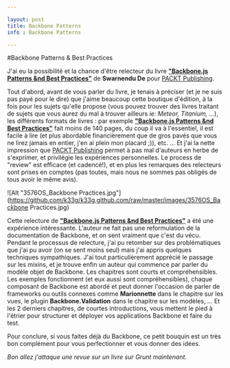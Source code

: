 ```yaml
---

layout: post
title: Backbone Patterns
info : Backbone Patterns

---
```


#Backbone Patterns & Best Practices

J'ai eu la possibilité et la chance d'être relecteur du livre **["Backbone.js Patterns &nd Best Practices"](http://www.packtpub.com/backbone-js-patterns-and-best-practices/book)** de **Swarnendu De** pour [PACKT Publishing](http://www.packtpub.com).

Tout d'abord, avant de vous parler du livre, je tenais à préciser (et je ne suis pas payé pour le dire) que j'aime beaucoup cette boutique d'édition, à la fois pour les sujets qu'elle propose (vous pouvez trouver des livres traitant de sujets que vous aurez du mal à trouver ailleurs *ie: Meteor, Titanium, ...*), les différents formats de livres : par exemple **["Backbone.js Patterns &nd Best Practices"](http://www.packtpub.com/backbone-js-patterns-and-best-practices/book)** fait moins de 140 pages, du coup il va à l'essentiel, il est facile à lire (et plus abordable financièrement que de gros pavés que vous ne lirez jamais en entier, j'en ai plein mon placard ;)), etc. ... Et j'ai la nette impression que [PACKT Publishing](http://www.packtpub.com) permet à pas mal d'auteurs en herbe de s'exprimer, et privilégie les expériences personnelles. Le process de "review" est efficace (et cadencé!), et en plus les remarques des relecteurs sont prises en comptes (pas toutes, mais nous ne sommes pas obligés de tous avoir le même avis).

![Alt "3576OS_Backbone Practices.jpg"](https://github.com/k33g/k33g.github.com/raw/master/images/3576OS_Backbone Practices.jpg)

Cette relecture de **["Backbone.js Patterns &nd Best Practices"](http://www.packtpub.com/backbone-js-patterns-and-best-practices/book)** a été une expérience intéressante. L'auteur ne fait pas une reformulation de la documentation de Backbone, et on sent vraiment que c'est du vécu. Pendant le processus de relecture, j'ai pu retomber sur des problématiques que j'ai pu avoir (on se sent moins seul) mais j'ai appris quelques techniques sympathiques. J'ai tout particulièrement apprécié le passage sur les mixins, et je trouve enfin un auteur qui commence par parler du modèle objet de Backbone.
Les chapitres sont courts et compréhensibles. Les exemples fonctionnent (et eux aussi sont compréhensibles), chaque composant de Backbone est abordé et peut donner l'occasion de parler de frameworks ou outils connexes comme **Marionnette** dans le chapitre sur les vues, le plugin **Backbone.Validation** dans le chapitre sur les modèles, ...
Et les 2 derniers chapitres, de courtes introductions, vous mettent le pied à l'étrier pour structurer et déployer vos applications Backbone et faire du test.

Pour conclure, si vous faites déjà du Backbone, ce petit bouquin est un très bon complément pour vous perfectionner et vous donner des idées.

*Bon allez j'attaque une revue sur un livre sur Grunt maintenant.*



